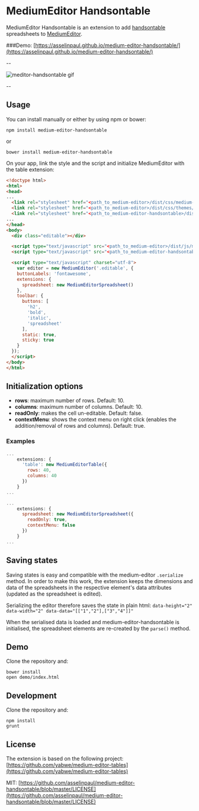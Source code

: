 # MediumEditor Handsontable

MediumEditor Handsontable is an extension to add [handsontable](http://handsontable.com/) spreadsheets to [MediumEditor](https://github.com/yabwe/medium-editor).

###Demo: [https://asselinpaul.github.io/medium-editor-handsontable/](https://asselinpaul.github.io/medium-editor-handsontable/)

--

![meditor-handsontable gif](https://cloud.githubusercontent.com/assets/868249/8600928/ae31ae04-2660-11e5-8e39-9fb0399d9f94.gif)

--

## Usage

You can install manually or either by using npm or bower:

```
npm install medium-editor-handsontable
```

or

```
bower install medium-editor-handsontable
```

On your app, link the style and the script and initialize MediumEditor with the table extension:

```html
<!doctype html>
<html>
<head>
...
  <link rel="stylesheet" href="<path_to_medium-editor>/dist/css/medium-editor.css" />
  <link rel="stylesheet" href="<path_to_medium-editor>/dist/css/themes/default.css" />
  <link rel="stylesheet" href="<path_to_medium-editor-handsontable>/dist/css/medium-editor-handsontable.css" />
...
</head>
<body>
  <div class="editable"></div>

  <script type="text/javascript" src="<path_to_medium-editor>/dist/js/medium-editor.js"></script>
  <script type="text/javascript" src="<path_to_medium-editor-handsontable>/dist/js/medium-editor-handsontable.js"></script>

  <script type="text/javascript" charset="utf-8">
    var editor = new MediumEditor('.editable', {
    buttonLabels: 'fontawesome',
    extensions: {
      spreadsheet: new MediumEditorSpreadsheet()
    },
    toolbar: {
      buttons: [
        'h2',
        'bold',
        'italic',
        'spreadsheet'
      ],
      static: true,
      sticky: true
    }
  });
  </script>
</body>
</html>
```

## Initialization options

* __rows__: maximum number of rows. Default: 10.
* __columns__: maximum number of columns. Default: 10.
* __readOnly__: makes the cell un-editable. Default: false.
* __contextMenu__: shows the context menu on right click (enables the addition/removal of rows and columns). Default: true.

### Examples

```javascript
...
    extensions: {
      'table': new MediumEditorTable({
        rows: 40,
        columns: 40
      })
    }
...
```

```javascript
...
	extensions: {
      spreadsheet: new MediumEditorSpreadsheet({
        readOnly: true,
        contextMenu: false
      })
    }
...
```

## Saving states
Saving states is easy and compatible with the medium-editor ```.serialize``` method. In order to make this work, the extension keeps the dimensions and data of the spreadsheets in the respective element's data attributes (updated as the spreadsheet is edited).

Serializing the editor therefore saves the state in plain html: ``` data-height="2" data-width="2" data-data="[["1","2"],["3","4"]]" ```

When the serialised data is loaded and medium-editor-handsontable is initialised, the spreadsheet elements are re-created by the ```parse()``` method. 

## Demo

Clone the repository and: 

```
bower install
open demo/index.html
```

## Development
Clone the repository and:

```
npm install
grunt
```

## License
The extension is based on the following project: [https://github.com/yabwe/medium-editor-tables](https://github.com/yabwe/medium-editor-tables)

MIT: [https://github.com/asselinpaul/medium-editor-handsontable/blob/master/LICENSE](https://github.com/asselinpaul/medium-editor-handsontable/blob/master/LICENSE)
